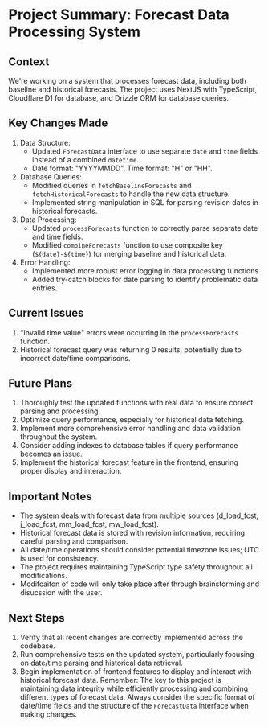 # Project Summary: Forecast Data Processing System

## Context

We're working on a system that processes forecast data, including both baseline and historical forecasts. The project uses NextJS with TypeScript, Cloudflare D1 for database, and Drizzle ORM for database queries.

## Key Changes Made

1. Data Structure:
   - Updated `ForecastData` interface to use separate `date` and `time` fields instead of a combined `datetime`.
   - Date format: "YYYYMMDD", Time format: "H" or "HH".
2. Database Queries:
   - Modified queries in `fetchBaselineForecasts` and `fetchHistoricalForecasts` to handle the new data structure.
   - Implemented string manipulation in SQL for parsing revision dates in historical forecasts.
3. Data Processing:
   - Updated `processForecasts` function to correctly parse separate date and time fields.
   - Modified `combineForecasts` function to use composite key (`${date}-${time}`) for merging baseline and historical data.
4. Error Handling:
   - Implemented more robust error logging in data processing functions.
   - Added try-catch blocks for date parsing to identify problematic data entries.

## Current Issues

1. "Invalid time value" errors were occurring in the `processForecasts` function.
2. Historical forecast query was returning 0 results, potentially due to incorrect date/time comparisons.

## Future Plans

1. Thoroughly test the updated functions with real data to ensure correct parsing and processing.
2. Optimize query performance, especially for historical data fetching.
3. Implement more comprehensive error handling and data validation throughout the system.
4. Consider adding indexes to database tables if query performance becomes an issue.
5. Implement the historical forecast feature in the frontend, ensuring proper display and interaction.

## Important Notes

- The system deals with forecast data from multiple sources (d_load_fcst, j_load_fcst, mm_load_fcst, mw_load_fcst).
- Historical forecast data is stored with revision information, requiring careful parsing and comparison.
- All date/time operations should consider potential timezone issues; UTC is used for consistency.
- The project requires maintaining TypeScript type safety throughout all modifications.
- Modifcaiton of code will only take place after through brainstorming and disucssion with the user. 


## Next Steps

1. Verify that all recent changes are correctly implemented across the codebase.
2. Run comprehensive tests on the updated system, particularly focusing on date/time parsing and historical data retrieval.
3. Begin implementation of frontend features to display and interact with historical forecast data.
   Remember: The key to this project is maintaining data integrity while efficiently processing and combining different types of forecast data. Always consider the specific format of date/time fields and the structure of the `ForecastData` interface when making changes.

